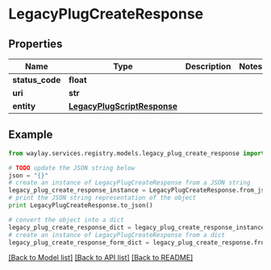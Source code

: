 # LegacyPlugCreateResponse


## Properties

Name | Type | Description | Notes
------------ | ------------- | ------------- | -------------
**status_code** | **float** |  | 
**uri** | **str** |  | 
**entity** | [**LegacyPlugScriptResponse**](LegacyPlugScriptResponse.md) |  | 

## Example

```python
from waylay.services.registry.models.legacy_plug_create_response import LegacyPlugCreateResponse

# TODO update the JSON string below
json = "{}"
# create an instance of LegacyPlugCreateResponse from a JSON string
legacy_plug_create_response_instance = LegacyPlugCreateResponse.from_json(json)
# print the JSON string representation of the object
print LegacyPlugCreateResponse.to_json()

# convert the object into a dict
legacy_plug_create_response_dict = legacy_plug_create_response_instance.to_dict()
# create an instance of LegacyPlugCreateResponse from a dict
legacy_plug_create_response_form_dict = legacy_plug_create_response.from_dict(legacy_plug_create_response_dict)
```
[[Back to Model list]](../README.md#documentation-for-models) [[Back to API list]](../README.md#documentation-for-api-endpoints) [[Back to README]](../README.md)


